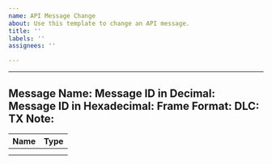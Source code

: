 ```yaml
---
name: API Message Change
about: Use this template to change an API message.
title: ''
labels: ''
assignees: ''

---
```


---
Message Name:
Message ID in Decimal:
Message ID in Hexadecimal:
Frame Format:
DLC:
TX Note:
---

|Name|Type|
|---|---|
| | |
| | |
